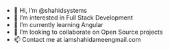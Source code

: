 - 👋 Hi, I’m @shahidsystems
- 👀 I’m interested in Full Stack Development
- 🌱 I’m currently learning Angular
- 💞️ I’m looking to collaborate on Open Source projects
- 📫 Contact me at iamshahidameengmail.com

<!---
shahidsystems/shahidsystems is a ✨ special ✨ repository because its `README.md` (this file) appears on your GitHub profile.
You can click the Preview link to take a look at your changes.
--->
